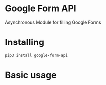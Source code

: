 # Google Form API

Asynchronous Module for filling Google Forms


# Installing

`pip3 install google-form-api`

# Basic usage

